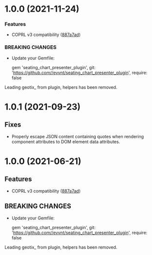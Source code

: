 # 1.0.0 (2021-11-24)


### Features

* COPRL v3 compatibility ([887a7ad](https://github.com/mynorth/seating_chart_presenter_plugin/commit/887a7adb4966aac4ecfce113353cd1690d4b9afb))


### BREAKING CHANGES

* Update your Gemfile:

    gem 'seating_chart_presenter_plugin', git: 'https://github.com//evvnt/seating_chart_presenter_plugin', require: false

Leading geotix_ from plugin, helpers has been removed.

# 1.0.1 (2021-09-23)

## Fixes

* Properly escape JSON content containing quotes when rendering component attributes to DOM element data attributes.

# 1.0.0 (2021-06-21)


## Features

* COPRL v3 compatibility ([887a7ad](https://github.com/evvnt/seating_chart_presenter_plugin/commit/887a7adb4966aac4ecfce113353cd1690d4b9afb))


## BREAKING CHANGES

* Update your Gemfile:

    gem 'seating_chart_presenter_plugin', git: 'https://github.com//evvnt/seating_chart_presenter_plugin', require: false

Leading geotix_ from plugin, helpers has been removed.
